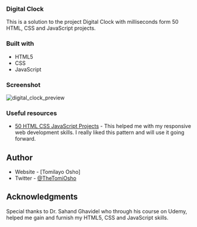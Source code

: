 ### Digital Clock

This is a solution to the project Digital Clock with milliseconds form 50 HTML, CSS and JavaScript projects.

### Built with

- HTML5
- CSS
- JavaScript

### Screenshot

![digital_clock_preview](https://user-images.githubusercontent.com/126816455/235180822-1b45b683-855f-40c6-9ada-35a1c979b96a.jpg)

### Useful resources

- [50 HTML CSS JavaScript Projects](https://www.udemy.com/course/html-css-javascript-projects-for-beginners/learn/lecture/34686160#overview) - This helped me with my responsive web development skills. I really liked this pattern and will use it going forward.

## Author

- Website - [Tomilayo Osho]
- Twitter - [@TheTomiOsho](https://twitter.com/TheTomiOsho)

## Acknowledgments

Special thanks to Dr. Sahand Ghavidel who through his course on Udemy, helped me gain and furnish my HTML5, CSS and JavaScript skills.
